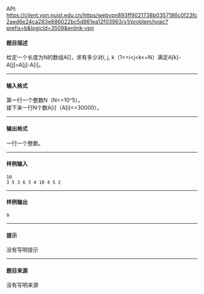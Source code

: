 API: https://client.vpn.nuist.edu.cn/https/webvpn893ff9021738b0357186c0f23fc2aed6e24ca283e886022bc5d861ea12f03963/v1/problem/logic?prefix=b&logicId=3509&enlink-vpn

#### 题目描述

给定一个长度为N的数组A\[\]，求有多少对i, j, k（1<=i<j<k<=N）满足A\[k\]-A\[j\]=A\[j\]-A\[i\]。  

---

#### 输入格式

第一行一个整数N（N<=10^5）。  
接下来一行N个数A\[i\]（A\[i\]<=30000）。  

---

#### 输出格式

一行一个整数。  

---

#### 样例输入
```
10
3 5 3 6 3 4 10 4 5 2

```

---

#### 样例输出
```
9

```

---

#### 提示

没有写明提示

---

#### 题目来源

没有写明来源